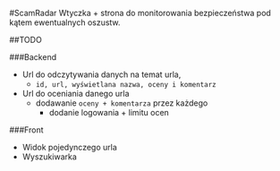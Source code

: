 #ScamRadar
Wtyczka + strona do monitorowania bezpieczeństwa pod kątem ewentualnych oszustw.



##TODO

###Backend
- Url do odczytywania danych na temat urla,
    - `id, url, wyświetlana nazwa, oceny i komentarz`
- Url do oceniania danego urla
  - dodawanie `oceny + komentarza` przez każdego 
    - dodanie logowania + limitu ocen

###Front
- Widok pojedynczego urla
- Wyszukiwarka 
